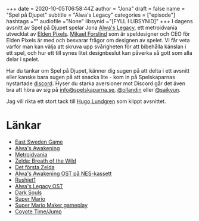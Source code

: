 +++ 
date = 2020-10-05T06:58:44Z
author = "Jona"
draft = false
name = "Spel på Djupet"
subtitle = "Alwa's Legacy"
categories = ["episode"]
hashtags =""
audiofile ="None"
libsynid ="[FYLL I LIBSYNID]"
+++ 
I dagens avsnitt av Spel på Djupet spelar Jona [Alwa's Legacy](https://eldenpixels.com/alwas-legacy/), ett metroidvania utvecklat av [Elden Pixels](https://eldenpixels.com/). [Mikael Forslind](https://twitter.com/MikaelForslind) som är speldesigner och CEO för Elden Pixels är med och besvarar frågor om designen av spelet. Vi får veta varför man kan välja att skruva upp svårigheten för att bibehålla känslan i ett spel, och hur ett till synes litet designbeslut kan påverka så gott som alla delar i spelet.

Har du tankar om Spel på Djupet, känner dig sugen på att delta i ett avsnitt eller kanske bara sugen på att snacka lite - kom in på Spelskaparnas nystartade [discord](https://discord.gg/hBHEXss). Hyser du starka aversioner mot Discord går det även bra att höra av sig på info@spelskaparna.se, [@ollandin](https://twitter.com/ollelandin) eller [@saikyun](https://twitter.com/Saikyun).


Jag vill rikta ett stort tack till [Hugo Lundgren](https://hugolundgren.com/) som klippt avsnittet.

# Länkar
* [East Sweden Game](https://eastswedengame.se/)
* [Alwa's Awakening](https://eldenpixels.com/alwas-awakening/)
* [Metroidvania](https://en.wikipedia.org/wiki/Metroidvania#:~:text=Metroidvania%20is%20a%20subgenre%20of,games%20from%20these%20two%20series.)
* [Zelda: Breath of the Wild](https://en.wikipedia.org/wiki/The_Legend_of_Zelda:_Breath_of_the_Wild)
* [Det första Zelda](https://en.wikipedia.org/wiki/The_Legend_of_Zelda_(video_game))
* [Alwa's Awakening OST på NES-kassett](https://eldenpixels.com/soundtrack/)
* [Rushjet1](https://rushjet1.com/)
* [Alwa's Legacy OST](https://rushjet1.com/album/alwas-legacy)
* [Dark Souls](https://en.wikipedia.org/wiki/Dark_Souls)
* [Super Mario](https://en.wikipedia.org/wiki/Super_Mario)
* [Super Mario Maker gameplay](https://www.youtube.com/watch?v=IvMQe3v-HwA)
* [Coyote Time/Jump](https://developer.amazon.com/blogs/appstore/post/9d2094ed-53cb-4a3a-a5cf-c7f34bca6cd3/coding-imprecise-controls-to-make-them-feel-more-precise#:~:text=To%20fix%20this%20issue%2C%20we,for%20a%20few%20extra%20frames.)
